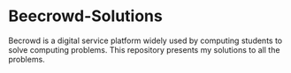 # Beecrowd-Solutions
Becrowd is a digital service platform widely used by computing students to solve computing problems. This repository presents my solutions to all the problems.
